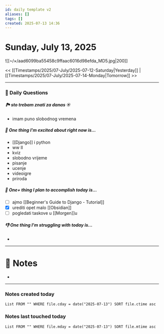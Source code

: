 ```yaml
---
id: daily template v2
aliases: []
tags: []
created: 2025-07-13 14:36
---
```

# Sunday, July 13, 2025

![[~/×/aad6099ba55458c9ffaac6016d98efda_MD5.jpg|200]]

<< [[Timestamps/2025/07-July/2025-07-12-Saturday|Yesterday]] | [[Timestamps/2025/07-July/2025-07-14-Monday|Tomorrow]] >>

---
### 📅 Daily Questions

##### 🏞️️ sto trebam znati za danas ☀️
- imam puno slobodnog vremena

##### 🙌 One thing I'm excited about right now is...
- [[Django]] i python
- ww II
- kviz
- slobodno vrijeme
- pisanje
- ucenje
- videoigre
- priroda

##### 🚀 One+ thing I plan to accomplish today is...
- [ ] ajmo [[Beginner's Guide to Django - Tutorial]]
- [x] urediti opet malo [[Obsidian]]
- [ ] pogledati taskove u [[Morgen]]u

##### 👎 One thing I'm struggling with today is...
-

---
# 📝 Notes
- 

---
### Notes created today
```dataview
List FROM "" WHERE file.cday = date("2025-07-13") SORT file.ctime asc
```

### Notes last touched today
```dataview
List FROM "" WHERE file.mday = date("2025-07-13") SORT file.mtime asc
```
